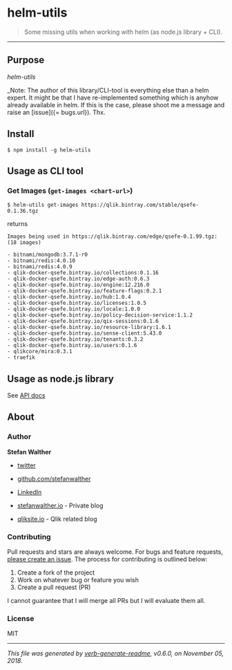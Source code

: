 # helm-utils

> Some missing utils when working with helm (as node.js library + CLI).

---

## Purpose

_helm-utils_

_Note: The author of this library/CLI-tool is everything else than a helm expert. It might be that I have re-implemented something which is anyhow already available in helm. If this is the case, please shoot me a message and raise an [issue]({= bugs.url}). Thx.

## Install

```
$ npm install -g helm-utils
```

## Usage as CLI tool

### Get Images (`get-images <chart-url>`)

```
$ helm-utils get-images https://qlik.bintray.com/stable/qsefe-0.1.36.tgz
```

returns

```
Images being used in https://qlik.bintray.com/edge/qsefe-0.1.99.tgz:
(18 images)

- bitnami/mongodb:3.7.1-r0
- bitnami/redis:4.0.10
- bitnami/redis:4.0.9
- qlik-docker-qsefe.bintray.io/collections:0.1.16
- qlik-docker-qsefe.bintray.io/edge-auth:0.6.3
- qlik-docker-qsefe.bintray.io/engine:12.216.0
- qlik-docker-qsefe.bintray.io/feature-flags:0.2.1
- qlik-docker-qsefe.bintray.io/hub:1.0.4
- qlik-docker-qsefe.bintray.io/licenses:1.0.5
- qlik-docker-qsefe.bintray.io/locale:1.0.0
- qlik-docker-qsefe.bintray.io/policy-decision-service:1.1.2
- qlik-docker-qsefe.bintray.io/qix-sessions:0.1.6
- qlik-docker-qsefe.bintray.io/resource-library:1.6.1
- qlik-docker-qsefe.bintray.io/sense-client:5.43.0
- qlik-docker-qsefe.bintray.io/tenants:0.3.2
- qlik-docker-qsefe.bintray.io/users:0.1.6
- qlikcore/mira:0.3.1
- traefik
```

## Usage as node.js library

See [API docs](./docs/api.md)

## About

### Author
**Stefan Walther**

* [twitter](http://twitter.com/waltherstefan)  
* [github.com/stefanwalther](http://github.com/stefanwalther) 
* [LinkedIn](https://www.linkedin.com/in/stefanwalther/) 

* [stefanwalther.io](http://stefanwalther.io) - Private blog
* [qliksite.io](http://qliksite.io) - Qlik related blog

### Contributing
Pull requests and stars are always welcome. For bugs and feature requests, [please create an issue](https://github.com/stefanwalther/helm-utils/issues). The process for contributing is outlined below:

1. Create a fork of the project
2. Work on whatever bug or feature you wish
3. Create a pull request (PR)

I cannot guarantee that I will merge all PRs but I will evaluate them all.

### License
MIT

***

_This file was generated by [verb-generate-readme](https://github.com/verbose/verb-generate-readme), v0.6.0, on November 05, 2018._

